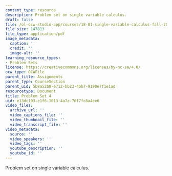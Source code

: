 ```yaml
---
content_type: resource
description: Problem set on single variable calculus.
draft: false
file: /ol-ocw-studio-app/courses/18-01-single-variable-calculus-fall-2006/e13dc193e1f610134a7a76f7fc8a4ee6_ps4.pdf
file_size: 147813
file_type: application/pdf
image_metadata:
  caption: ''
  credit: ''
  image-alt: ''
learning_resource_types:
- Problem Sets
license: https://creativecommons.org/licenses/by-nc-sa/4.0/
ocw_type: OCWFile
parent_title: Assignments
parent_type: CourseSection
parent_uid: 5b8a52b8-e712-bb23-4bb7-9190e7f1e1ad
resourcetype: Document
title: Problem Set 4
uid: e13dc193-e1f6-1013-4a7a-76f7fc8a4ee6
video_files:
  archive_url: ''
  video_captions_file: ''
  video_thumbnail_file: ''
  video_transcript_file: ''
video_metadata:
  source: ''
  video_speakers: ''
  video_tags: ''
  youtube_description: ''
  youtube_id: ''
---
```

Problem set on single variable calculus.